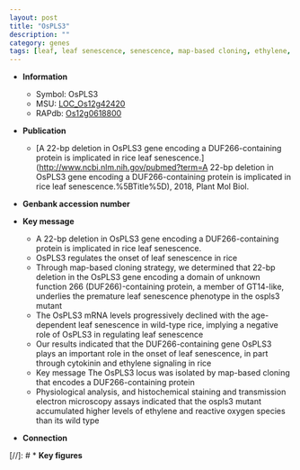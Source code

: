 ```yaml
---
layout: post
title: "OsPLS3"
description: ""
category: genes
tags: [leaf, leaf senescence, senescence, map-based cloning, ethylene, cytokinin, reactive oxygen species]
---
```


* **Information**  
    + Symbol: OsPLS3  
    + MSU: [LOC_Os12g42420](http://rice.plantbiology.msu.edu/cgi-bin/ORF_infopage.cgi?orf=LOC_Os12g42420)  
    + RAPdb: [Os12g0618800](http://rapdb.dna.affrc.go.jp/viewer/gbrowse_details/irgsp1?name=Os12g0618800)  

* **Publication**  
    + [A 22-bp deletion in OsPLS3 gene encoding a DUF266-containing protein is implicated in rice leaf senescence.](http://www.ncbi.nlm.nih.gov/pubmed?term=A 22-bp deletion in OsPLS3 gene encoding a DUF266-containing protein is implicated in rice leaf senescence.%5BTitle%5D), 2018, Plant Mol Biol.

* **Genbank accession number**  

* **Key message**  
    + A 22-bp deletion in OsPLS3 gene encoding a DUF266-containing protein is implicated in rice leaf senescence.
    + OsPLS3 regulates the onset of leaf senescence in rice
    + Through map-based cloning strategy, we determined that 22-bp deletion in the OsPLS3 gene encoding a domain of unknown function 266 (DUF266)-containing protein, a member of GT14-like, underlies the premature leaf senescence phenotype in the ospls3 mutant
    + The OsPLS3 mRNA levels progressively declined with the age-dependent leaf senescence in wild-type rice, implying a negative role of OsPLS3 in regulating leaf senescence
    + Our results indicated that the DUF266-containing gene OsPLS3 plays an important role in the onset of leaf senescence, in part through cytokinin and ethylene signaling in rice
    + Key message The OsPLS3 locus was isolated by map-based cloning that encodes a DUF266-containing protein
    + Physiological analysis, and histochemical staining and transmission electron microscopy assays indicated that the ospls3 mutant accumulated higher levels of ethylene and reactive oxygen species than its wild type

* **Connection**  

[//]: # * **Key figures**  


